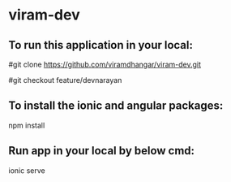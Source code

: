 # viram-dev

To run this application in your local:
--------------------------------------
#git clone https://github.com/viramdhangar/viram-dev.git

#git checkout feature/devnarayan

To install the ionic and angular packages:
------------------------------------------
npm install

Run app in your local by below cmd:
-----------------------------------
ionic serve
